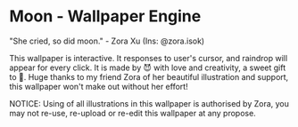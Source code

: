 # Moon - Wallpaper Engine

"She cried, so did moon." - Zora Xu (Ins: @zora.isok)

This wallpaper is interactive. It responses to user's cursor, and raindrop will appear for every click.
It is made by 😈 with love and creativity, a sweet gift to 🐇.
Huge thanks to my friend Zora of her beautiful illustration and support, this wallpaper won't make out without her effort!


NOTICE: Using of all illustrations in this wallpaper is authorised by Zora, you may not re-use, re-upload or re-edit this wallpaper at any propose.
